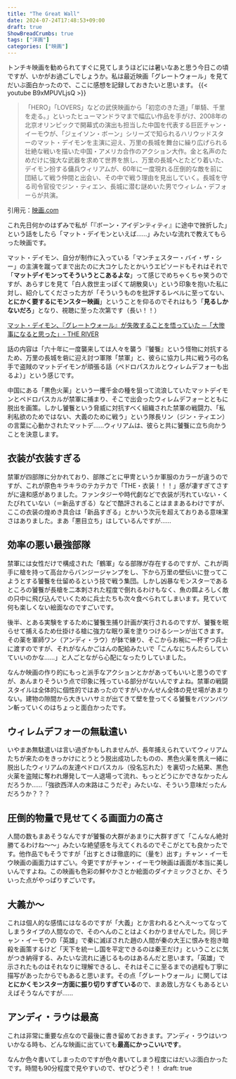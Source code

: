 ```yaml
---
title: "The Great Wall"
date: 2024-07-24T17:48:53+09:00
draft: true
ShowBreadCrumbs: true
tags: ["洋画"]
categories: ["映画"]
---
```


トンチキ映画を勧められてすぐに見てしまうほどには暑いなあと思う今日この頃ですが、いかがお過ごしでしょうか。私は最近映画「グレートウォール」を見てだいぶ面白かったので、ここに感想を記録しておきたいと思います。
{{< youtube B9xMPUVLjsQ >}}


>「HERO」「LOVERS」などの武侠映画から「初恋のきた道」「単騎、千里を走る。」といったヒューマンドラマまで幅広い作品を手がけ、2008年の北京オリンピックで開幕式の演出も担当した中国を代表する巨匠チャン・イーモウが、「ジェイソン・ボーン」シリーズで知られるハリウッドスターのマット・デイモンを主演に迎え、万里の長城を舞台に繰り広げられる壮絶な戦いを描いた中国・アメリカ合作のアクション大作。金と名声のためだけに強大な武器を求めて世界を旅し、万里の長城へとたどり着いた、デイモン扮する傭兵ウィリアムが、60年に一度現れる圧倒的な敵を前に団結して戦う仲間と出会い、その中で戦う理由を見出していく。長城を守る司令官役でジン・ティエン、長城に潜む謎めいた男でウィレム・デフォーらが共演。

引用元：[映画.com](https://eiga.com/movie/86079/)


これ先日何かのはずみで私が「『ボーン・アイデンティティ』に途中で挫折した」という話をしたら「マット・デイモンといえば……」みたいな流れで教えてもらった映画です。

マット・デイモン、自分が制作に入っている「マンチェスター・バイ・ザ・シー」の主演を蹴ってまで出たのに大コケしたとかいうエピソードもそれはそれで「**マットデイモンってそういうとこあるよな**」って感じでめちゃくちゃ笑うのですが、あらすじを見て「白人救世主っぽくて胡散臭い」という印象を抱いた私に対し、紹介してくださった方が「そういうものを批評するレベルに至ってない、**とにかく要するにモンスター映画**」ということを仰るのでそれはもう「**見るしかないだろ**」となり、視聴に至った次第です（長い！！）

[マット・デイモン、『グレートウォール』が失敗することを悟っていた ─「大惨事になると思った」- THE RIVER](https://theriver.jp/great-wall-damon-disaster-knew/)

話の内容は「六十年に一度襲来しては人々を襲う『饕餮』という怪物に対抗するため、万里の長城を砦に迎え討つ軍隊「禁軍」と、彼らに協力し共に戦う弓の名手で盗賊のマットデイモンが頑張る話（ペドロパスカルとウィレムデフォーも出るよ）」という感じです。

中国にある「黒色火薬」という一攫千金の種を狙って流浪していたマットデイモンとペドロパスカルが禁軍に捕まり、そこで出会ったウィレムデフォーとともに脱出を画策。しかし饕餮という脅威に対抗すべく組織された禁軍の戦闘力、「私利私欲のためではない、大義のために戦う」という隊長リン（ジン・ティエン）の言葉に心動かされたマットデ……ウィリアムは、彼らと共に饕餮に立ち向かうことを決意します。

## 衣装が衣装すぎる

禁軍が四部隊に分かれており、部隊ごとに甲冑というか軍服のカラーが違うのですが、これが原色キラキラのテカテカで「THE・衣装！！！」感が凄すぎてさすがに違和感がありました。ファンタジーや時代劇などで衣装が汚れていない・くたびれていない（＝新品すぎる）などで酷評されることはままあるわけですが、ここの衣装の煌めき具合は「新品すぎる」とかいう次元を超えておりある意味潔さはありました。まあ「悪目立ち」はしているんですが……

## 効率の悪い最強部隊

禁軍には女性だけで構成された「鶴軍」なる部隊が存在するのですが、これが両手に槍を持って高台からバンジージャンプをし、下から万里の壁伝いに登ってこようとする饕餮を仕留めるという技で戦う集団。しかし凶暴なモンスターであるところの饕餮が長槍を二本刺された程度で倒れるわけもなく、魚の餌よろしく敵の只中に飛び込んでいくために兵士たちも次々食べられてしまいます。見ていて何も楽しくない絵面なのですごいです。

後半、とある実験をするために饕餮生捕り計画が実行されるのですが、饕餮を眠らせて捕えるため仕掛ける槍に強力な眠り薬を塗りつけるシーンが出てきます。その薬を軍師ワン（アンディ・ラウ）が鉢で練り、そこからお椀に一杯ずつ兵士に渡すのですが、それがなんかごはんの配給みたいで「こんなにちんたらしていていいのかな……」と人ごとながら心配になったりしていました。

なんか映画の作り的にもっと派手なアクションとかがあってもいいと思うのですが、あんまりそういう点で印象に残っている部分がないんですよね。禁軍の戦闘スタイルは全体的に個性的ではあったのですがいかんせん全体の見せ場があまりない。建物の隙間から大きいハサミが出てきて壁を登ってくる饕餮をバツンバツン斬っていくのはちょっと面白かったです。

## ウィレムデフォーの無駄遣い

いやまあ無駄遣いは言い過ぎかもしれませんが、長年捕えられていてウィリアムたちが来たのをきっかけにとうとう脱出成功したものの、黒色火薬を携え一緒に脱出したウィリアムの友達ペドロパスカル（役名忘れた）を裏切った結果、黒色火薬を盗賊に奪われ爆発して一人退場って流れ、もっとどうにかできなかったんだろうか……「強欲西洋人の末路はこうだぞ」みたいな、そういう意味だったんだろうか？？？

## 圧倒的物量で見せてくる画面力の高さ

人間の数もまあそうなんですが饕餮の大群があまりに大群すぎて「こんなん絶対勝てるわけね〜〜」みたいな絶望感を与えてくれるのでそこがとても良かったです。他作品でもそうですが「出すときは徹底的に（量を）出す」チャン・イーモウ映画の画面力はすごい。今更ですがチャン・イーモウ映画は画面が本当に美しいんですよね。この映画も色彩の鮮やかさとか絵面のダイナミックさとか、そういった点がやっぱりすごいです。

## 大義か〜

これは個人的な感情にはなるのですが「大義」とか言われるとへえ〜ってなってしまうタイプの人間なので、そのへんのことはよくわかりませんでした。同じチャン・イーモウの「英雄」で秦に滅ぼされた趙の人間が秦の大王に恨みを抱き暗殺を画策するけど「天下を統一し国を平定できるのは秦王だけ」ということに気がつき納得する、みたいな流れに通じるものはあるんだと思います。「英雄」で示されたものはそれなりに理解できるし、それはそこに至るまでの過程も丁寧に描写があったからでもあると思います。その点「グレートウォール」に関しては**とにかくモンスター方面に振り切りすぎている**ので、まあ致し方なくもあるといえばそうなんですが……

## アンディ・ラウは最高

これは非常に重要な点なので最後に書き留めておきます。アンディ・ラウはいついかなる時も、どんな映画に出ていても**最高にかっこいいです**。


なんか色々書いてしまったのですが色々書いてしまう程度にはだいぶ面白かったです。時間も90分程度で見やすいので、ぜひどうぞ！！
draft: true
